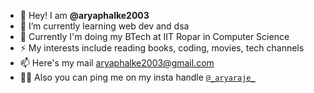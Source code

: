 - 👋 Hey! I am **@aryaphalke2003**  
- 🌱 I’m currently learning web dev and dsa
- 💬 Currently I'm doing my BTech at IIT Ropar in Computer Science
- ⚡ My interests include reading books, coding, movies, tech channels
- 📫 Here's my mail aryaphalke2003@gmail.com 
- 🧑‍💼 Also you can ping me on my insta handle [`@_aryaraje_`](https://www.instagram.com/_aryaraje_/)


<!--
**aryaphalke2003/aryaphalke2003** is a ✨ _special_ ✨ repository because its `README.md` (this file) appears on your GitHub profile.
✨ _special_ ✨
Here are some ideas to get you started:
- 👯 I’m looking to collaborate on any backend proje
- 🤔 I’m looking for help with ...


- 🔭 I’m currently working on ...
- 💬 Ask me about ...
-->
